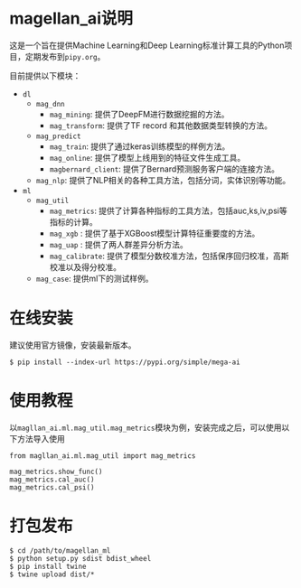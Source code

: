 # magellan_ai说明
这是一个旨在提供Machine Learning和Deep Learning标准计算工具的Python项目，定期发布到`pipy.org`。

目前提供以下模块：
* `dl`
  * `mag_dnn`
    * `mag_mining`: 提供了DeepFM进行数据挖掘的方法。
    * `mag_transform`: 提供了TF record 和其他数据类型转换的方法。
  * `mag_predict`
    * `mag_train`: 提供了通过keras训练模型的样例方法。
    * `mag_online`: 提供了模型上线用到的特征文件生成工具。
    * `magbernard_client`: 提供了Bernard预测服务客户端的连接方法。
  * `mag_nlp`: 提供了NLP相关的各种工具方法，包括分词，实体识别等功能。
* `ml`    
  * `mag_util`
    * `mag_metrics`: 提供了计算各种指标的工具方法，包括auc,ks,iv,psi等指标的计算。
    * `mag_xgb` : 提供了基于XGBoost模型计算特征重要度的方法。
    * `mag_uap` : 提供了两人群差异分析方法。
    * `mag_calibrate`: 提供了模型分数校准方法，包括保序回归校准，高斯校准以及得分校准。
  * `mag_case`: 提供ml下的测试样例。
  

# 在线安装
建议使用官方镜像，安装最新版本。

```
$ pip install --index-url https://pypi.org/simple/mega-ai
```


# 使用教程
以`magllan_ai.ml.mag_util.mag_metrics`模块为例，安装完成之后，可以使用以下方法导入使用

```
from magllan_ai.ml.mag_util import mag_metrics

mag_metrics.show_func()
mag_metrics.cal_auc()
mag_metrics.cal_psi()
```

# 打包发布

```
$ cd /path/to/magellan_ml
$ python setup.py sdist bdist_wheel
$ pip install twine
$ twine upload dist/*
```